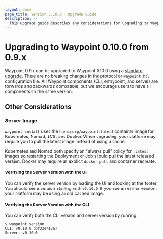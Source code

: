 ```yaml
---
layout: docs
page_title: Version 0.10.0 - Upgrade Guide
description: |-
  This upgrade guide describes any considerations for upgrading to Waypoint 0.10.0.
---
```


# Upgrading to Waypoint 0.10.0 from 0.9.x

Waypoint 0.9.x can be upgraded to Waypoint 0.10.0 using a [standard upgrade](../docs/upgrading#standard-upgrade).
There are no breaking changes in the protocol or `waypoint.hcl` configuration file. All
Waypoint components (CLI, entrypoint, and server) are forwards and backwards
compatible, but we encourage users to have all components on the same version.

## Other Considerations

### Server Image

`waypoint install` uses the `hashicorp/waypoint:latest` container image for
Kubernetes, Nomad, ECS, and Docker. When upgrading, your platform may require
you to pull the latest image instead of using a cache.

Kubernetes and Nomad both specify an "always pull" policy for `:latest` images
so restarting the Deployment or Job should pull the latest released version.
Docker may require an explicit `docker pull` and container recreate.

#### Verifying the Server Version with the UI

You can verify the server version by loading the UI and looking at the footer.
You should see a version starting with `v0.10.0`. If you see an earlier version,
your platform may be using an old cached image.

#### Verifying the Server Version with the CLI

You can verify both the CLI version and server version by running:

```shell-session
$ waypoint version
CLI: v0.10.0 (bf33e413a)
Server: v0.10.0
```
